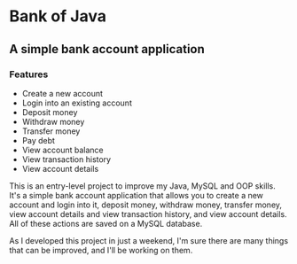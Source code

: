 # Bank of Java
## A simple bank account application
### Features
* Create a new account
* Login into an existing account
* Deposit money
* Withdraw money
* Transfer money
* Pay debt
* View account balance
* View transaction history
* View account details

This is an entry-level project to improve my Java, MySQL and OOP skills. It's a simple bank account application that allows you to create 
a new account and login into it, deposit money, withdraw money, transfer money, view account details and view transaction history, and view account details.
All of these actions are saved on a MySQL database.

As I developed this project in just a weekend, I'm sure there are many things that can be improved, and I'll be working on them.
